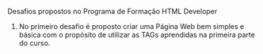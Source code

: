 Desafios propostos no Programa de Formação HTML Developer

1) No primeiro desafio é proposto criar uma Página Web bem simples e básica com o propósito de utilizar as TAGs aprendidas na primeira parte do curso.
